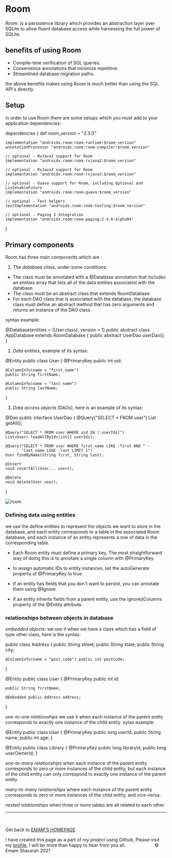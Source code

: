 # Room

 *Room*: is a persistence library which provides an abstraction layer over SQLite to allow fluent database access while harnessing the full power of SQLite.


## benefits of using Room

- Compile-time verification of SQL queries.
- Convenience annotations that minimize repetitive.
- Streamlined database migration paths.

the above benefits makes using Room is much better than using the SQL API's directly.

## Setup
in order to use Room there are some setups which you must add to your application dependencies:


dependencies {
    def room_version = "2.3.0"

    implementation "androidx.room:room-runtime:$room_version"
    annotationProcessor "androidx.room:room-compiler:$room_version"

    // optional - RxJava2 support for Room
    implementation "androidx.room:room-rxjava2:$room_version"

    // optional - RxJava3 support for Room
    implementation "androidx.room:room-rxjava3:$room_version"

    // optional - Guava support for Room, including Optional and ListenableFuture
    implementation "androidx.room:room-guava:$room_version"

    // optional - Test helpers
    testImplementation "androidx.room:room-testing:$room_version"

    // optional - Paging 3 Integration
    implementation "androidx.room:room-paging:2.4.0-alpha04"
}


## Primary components

Room has three main components which are :

1. The *database class*, under some conditions:

- The class must be annotated with a @Database annotation that includes an entities array that lists all of the data entities associated with the database.
- The class must be an abstract class that extends RoomDatabase.
- For each DAO class that is associated with the database, the database class must define an abstract method that has zero arguments and returns an instance of the DAO class.

syntax example:


@Database(entities = {User.class}, version = 1)
public abstract class AppDatabase extends RoomDatabase {
    public abstract UserDao userDao();
}


2. *Data entities*, example of its syntax:


@Entity
public class User {
    @PrimaryKey
    public int uid;

    @ColumnInfo(name = "first_name")
    public String firstName;

    @ColumnInfo(name = "last_name")
    public String lastName;
}


3. *Data access objects* (DAOs), here is an example of its syntax:


@Dao
public interface UserDao {
    @Query("SELECT * FROM user")
    List<User> getAll();

    @Query("SELECT * FROM user WHERE uid IN (:userIds)")
    List<User> loadAllByIds(int[] userIds);

    @Query("SELECT * FROM user WHERE first_name LIKE :first AND " -
           "last_name LIKE :last LIMIT 1")
    User findByName(String first, String last);

    @Insert
    void insertAll(User... users);

    @Delete
    void delete(User user);
}


![room](https://media.geeksforgeeks.org/wp-content/uploads/20210506144355/output.png)



### Defining data using entities

we use the define entities to represent the objects we want to store in the database, and each entity corresponds to a table in the associated Room database, and each instance of an entity represents a row of data in the corresponding table.

- Each Room entity must define a primary key, The most straightforward way of doing this is to annotate a single column with @PrimaryKey.

- to assign automatic IDs to entity instances, set the autoGenerate property of @PrimaryKey to true.

- If an entity has fields that you don't want to persist, you can annotate them using @Ignore.

- if an entity inherits fields from a parent entity, use the ignoredColumns property of the @Entity attribute.

### relationships between objects in database

*embedded objects:*
we use it when we have a class which has a field of type other class, here is the syntax:


public class Address {
    public String street;
    public String state;
    public String city;

    @ColumnInfo(name = "post_code") public int postCode;
}

@Entity
public class User {
    @PrimaryKey public int id;

    public String firstName;

    @Embedded public Address address;
}


*one-to-one relationships*
we use it when each instance of the parent entity corresponds to exactly one instance of the child entity.
sytax example:


@Entity
public class User {
    @PrimaryKey public long userId;
    public String name;
    public int age;
}

@Entity
public class Library {
    @PrimaryKey public long libraryId;
    public long userOwnerId;
}


*one-to-many relationships*
when each instance of the parent entity corresponds to zero or more instances of the child entity, but each instance of the child entity can only correspond to exactly one instance of the parent entity.

*many-to-many relationships*
where each instance of the parent entity corresponds to zero or more instances of the child entity, and vice-versa.

*nested relationships*
when three or more tables are all related to each other.


<hr>
&nbsp;
&nbsp;

Get back to [EMAM'S HOMEPAGE](https://emam96.github.io/reading-notes/)

 I have created this page as a part of my project using Github, Please visit my [profile](https://github.com/Emam96), I will be more than happy to hear from you all.      &nbsp;        &nbsp;       &nbsp;   &nbsp;&nbsp;&nbsp;&nbsp;&nbsp;&nbsp;&nbsp;&nbsp;&nbsp;&nbsp;&nbsp;&nbsp;&nbsp;&nbsp;&nbsp;      © Emam Shararah 2021